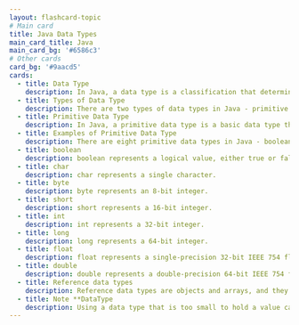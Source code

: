 ```yaml
---
layout: flashcard-topic
# Main card
title: Java Data Types
main_card_title: Java
main_card_bg: '#6586c3'
# Other cards
card_bg: '#9aacd5'
cards:
  - title: Data Type
    description: In Java, a data type is a classification that determines the values, operations, and storage for a variable. 
  - title: Types of Data Type
    description: There are two types of data types in Java - primitive and reference.
  - title: Primitive Data Type 
    description: In Java, a primitive data type is a basic data type that is built into the language and is not a class.
  - title: Examples of Primitive Data Type 
    description: There are eight primitive data types in Java - boolean, char, byte, short, int, long, float, and double. 
  - title: boolean
    description: boolean represents a logical value, either true or false. 
  - title: char
    description: char represents a single character.
  - title: byte
    description: byte represents an 8-bit integer.
  - title: short
    description: short represents a 16-bit integer.
  - title: int
    description: int represents a 32-bit integer.
  - title: long
    description: long represents a 64-bit integer.
  - title: float
    description: float represents a single-precision 32-bit IEEE 754 floating-point number.
  - title: double
    description: double represents a double-precision 64-bit IEEE 754 floating-point number.
  - title: Reference data types
    description: Reference data types are objects and arrays, and they are stored on the heap rather than on the stack like primitive types.
  - title: Note **DataType
    description: Using a data type that is too small to hold a value can cause loss of precision, and using a data type that is too large can waste memory and processing resources.
---
```

